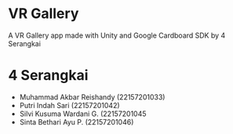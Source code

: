# VR Gallery
A VR Gallery app made with Unity and Google Cardboard SDK by 4 Serangkai

# 4 Serangkai
- Muhammad Akbar Reishandy (22157201033)
- Putri Indah Sari (22157201042)
- Silvi Kusuma Wardani G. (22157201045
- Sinta Bethari Ayu P. (22157201046)
